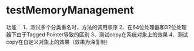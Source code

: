 # testMemoryManagement

功能：
1、测试多个分类重名时，方法的调用顺序
2、在64位处理器和32位处理器下由于Tagged Pointer导致的区别
3、测试copy在系统对象上的效果
4、测试copy在自定义对象上的效果（效果为深复制）
